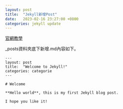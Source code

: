 ```yaml
---
layout: post
title:  "Jekyll新增Post"
date:   2023-02-16 23:27:00 +0800
categories: jekyll update
---
```


[官網教學](https://www.jekyll.com.cn/docs/posts/)

_posts資料夾底下新增.md內容如下。

```
---
layout: post
title:  "Welcome to Jekyll!"
categories: categorie
---

# Welcome

**Hello world**, this is my first Jekyll blog post.

I hope you like it!

```